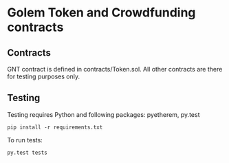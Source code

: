 # Golem Token and Crowdfunding contracts

## Contracts
GNT contract is defined in contracts/Token.sol. All other contracts are there for testing purposes only.

## Testing

Testing requires Python and following packages: pyetherem, py.test

    pip install -r requirements.txt
    
To run tests:

    py.test tests
